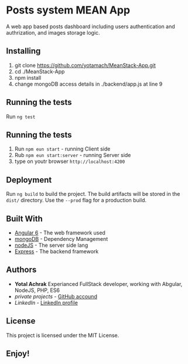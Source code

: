 # Posts system MEAN App 

A web app based posts dashboard including users authentication and authrization, and images storage logic.

## Installing

1. git clone https://github.com/yotamach/MeanStack-App.git
2. cd ./MeanStack-App
3. npm install
4. change mongoDB access details in ./backend/app.js at line 9

## Running the tests

Run `ng test`

## Running the tests

1. Run `npm eun start` - running Client side 
2. Rub `npm eun start:server` - running Server side
3. type on youtr browser `http://localhost:4200` 

## Deployment

Run `ng build` to build the project. The build artifacts will be stored in the `dist/` directory. Use the `--prod` flag for a production build.

## Built With

* [Angular 6](https://angular.io/) - The web framework used
* [mongoDB](https://www.mongodb.com/) - Dependency Management
* [nodeJS](https://nodejs.org/) - The server side lang
* [Express](https://expressjs.com/) - The backend framework

## Authors

* **Yotal Achrak**
Experianced FullStack developer, working with Abgular, NodeJS, PHP, ES6 
* *private projects* - [GitHub accound](https://github.com/yotamach)
* *LinkedIn* - [LinkedIn profile](www.linkedin.com/in/yotam-achrak-717b6555)

## License

This project is licensed under the MIT License.

## Enjoy!


